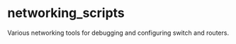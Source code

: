 networking_scripts
==================

Various networking tools for debugging and configuring switch and routers.
